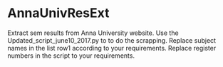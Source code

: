 # AnnaUnivResExt
Extract sem results from Anna University website.
Use the Updated_script_june10_2017.py to to do the scrapping.
Replace subject names in the list row1 according to your requirements.
Replace register numbers in the script to your requirements.
